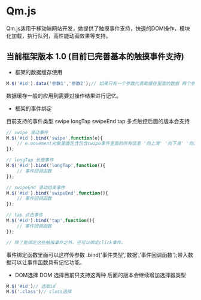 Qm.js
==

Qm.js适用于移动端网站开发，她提供了触摸事件支持，快速的DOM操作，模块化加载，执行队列，高性能动画效果等支持。
## 当前框架版本 1.0 (目前已完善基本的触摸事件支持)

* 框架的数据缓存使用
```javascript
M.$('#id').data('参数1','参数2');// 如果只有一个参数代表取缓存里面的数据 两个参数代表设置数据第一个参数为键
```
数据缓存一般的应用到需要对操作结果进行记忆。

* 框架的事件绑定

目前支持的事件类型 swipe longTap swipeEnd tap 多点触控后面的版本会支持

```javascript
// swipe 滑动事件
M.$('#id').bind('swipe',function(e){
	// e.movement对象里面包含包含swipe事件里面的所有信息 '向上滑' '向下滑' '向左滑' '向右滑'
});

// longTap 长按事件
M.$('#id').bind('longTap',function(){
	// 事件回调函数
});

// swipeEnd 滑动结束事件
M.$('#id').bind('swipeEnd',function(){
	// 事件回调函数
});

// tap 点击事件
M.$('#id').bind('tap',function(){
	// 事件回调函数
});

// 除了能绑定这些触摸事件之外，还可以绑定click事件。
```
事件绑定函数里面可以这样传参数 .bind('事件类型','数据','事件回调函数');带入数据可以让事件函数具有记忆功能。

* DOM选择
DOM 选择目前只支持这两种 后面的版本会继续增加选择器类型
```javascript
M.$('#id')// 选取id
M.$('.class')// class选择
```